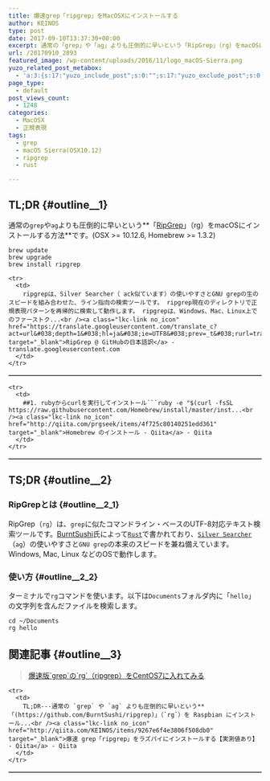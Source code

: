 ```yaml
---
title: 爆速grep「ripgrep」をMacOSXにインストールする
author: KEINOS
type: post
date: 2017-09-10T13:37:30+00:00
excerpt: 通常の「grep」や「ag」よりも圧倒的に早いという「RipGrep」（rg）をmacOSにインストールする方法です。ファイル内の文字列を検索するのに速度を要する時におすすめです。
url: /20170910_2893
featured_image: /wp-content/uploads/2016/11/logo_macOS-Sierra.png
yuzo_related_post_metabox:
  - 'a:3:{s:17:"yuzo_include_post";s:0:"";s:17:"yuzo_exclude_post";s:0:"";s:21:"yuzo_disabled_related";N;}'
page_type:
  - default
post_views_count:
  - 1248
categories:
  - MacOSX
  - 正規表現
tags:
  - grep
  - macOS Sierra(OSX10.12)
  - ripgrep
  - rust

---
```

## TL;DR {#outline__1}

通常の`grep`や`ag`よりも圧倒的に早いという**「[RipGrep][1]」（rg）をmacOSにインストールする方法**です。(OSX >= 10.12.6, Homebrew >= 1.3.2)

    brew update
    brew upgrade
    brew install ripgrep
    

<div class="linkcard">
  <table border="1" cellspacing="0" cellpadding="4">
    </tr>
    
    <tr>
      <td>
        ripgrepは、Silver Searcher（ ack似ています）の使いやすさとGNU grepの生のスピードを組み合わせた、ライン指向の検索ツールです。 ripgrep現在のディレクトリで正規表現パターンを再帰的に検索して動作します。 ripgrepは、Windows、Mac、Linux上でのファーストク...<br /><a class="lkc-link no_icon" href="https://translate.googleusercontent.com/translate_c?act=url&#038;depth=1&#038;hl=ja&#038;ie=UTF8&#038;prev=_t&#038;rurl=translate.google.co.jp&#038;sl=en&#038;sp=nmt4&#038;tl=ja&#038;u=https://github.com/BurntSushi/ripgrep&#038;usg=ALkJrhjhUSQ8EMvuUWdK42jBG6zsx1BIpw" target="_blank">RipGrep @ GitHubの日本語訳</a> - translate.googleusercontent.com
      </td>
    </tr>
  </table>
</div>

<div class="linkcard">
  <table border="1" cellspacing="0" cellpadding="4">
    </tr>
    
    <tr>
      <td>
        ##1. rubyからcurlを実行してインストール```ruby -e "$(curl -fsSL https://raw.githubusercontent.com/Homebrew/install/master/inst...<br /><a class="lkc-link no_icon" href="http://qiita.com/prgseek/items/4f725c80140251edd361" target="_blank">Homebrew のインストール - Qiita</a> - Qiita
      </td>
    </tr>
  </table>
</div>

## TS;DR {#outline__2}

### RipGrepとは {#outline__2_1}

RipGrep（`rg`）は、`grep`に似たコマンドライン・ベースのUTF-8対応テキスト検索ツールです。[BurntSushi][2]氏によって[`Rust`][3]で書かれており、[`Silver Searcher`][4]（`ag`）の使いやすさと`GNU grep`の本来のスピードを兼ね備えています。 Windows, Mac, Linux などのOSで動作します。

### 使い方 {#outline__2_2}

ターミナルで`rg`コマンドを使います。以下は`Documents`フォルダ内に「`hello`」の文字列を含んだファイルを検索します。

    cd ~/Documents
    rg hello
    

## 関連記事 {#outline__3}

<blockquote class="wp-embedded-content" data-secret="KkC2HqQ6ES">
  <p>
    <a href="https://blog.keinos.com/20170724_2840">爆速版`grep`の`rg`（ripgrep）をCentOS7に入れてみる</a>
  </p>
</blockquote>

<iframe class="wp-embedded-content" sandbox="allow-scripts" security="restricted" style="position: absolute; clip: rect(1px, 1px, 1px, 1px);" src="https://blog.keinos.com/20170724_2840/embed#?secret=KkC2HqQ6ES" data-secret="KkC2HqQ6ES" width="600" height="338" title="&#8220;爆速版`grep`の`rg`（ripgrep）をCentOS7に入れてみる&#8221; &#8212; KEINOS™の日記" frameborder="0" marginwidth="0" marginheight="0" scrolling="no"></iframe>

<div class="linkcard">
  <table border="1" cellspacing="0" cellpadding="4">
    </tr>
    
    <tr>
      <td>
        TL;DR---通常の `grep` や `ag` よりも圧倒的に早いという**「(https://github.com/BurntSushi/ripgrep)」（`rg`）を Raspbian にインストール...<br /><a class="lkc-link no_icon" href="http://qiita.com/KEINOS/items/9267e6f4e3806f508db0" target="_blank">爆速 grep「ripgrep」をラズパイにインストールする【実測値あり】 - Qiita</a> - Qiita
      </td>
    </tr>
  </table>
</div>

 [1]: https://github.com/BurntSushi/ripgrep
 [2]: http://blog.burntsushi.net/ripgrep/
 [3]: https://ja.wikipedia.org/wiki/Rust_(%E3%83%97%E3%83%AD%E3%82%B0%E3%83%A9%E3%83%9F%E3%83%B3%E3%82%B0%E8%A8%80%E8%AA%9E)
 [4]: http://qiita.com/tags/ag
